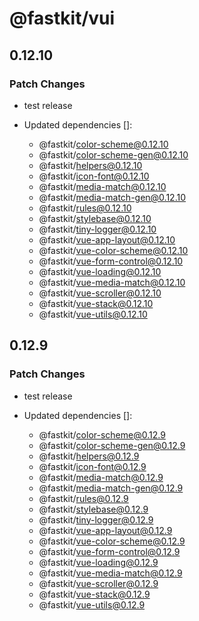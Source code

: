 # @fastkit/vui

## 0.12.10

### Patch Changes

- test release

- Updated dependencies []:
  - @fastkit/color-scheme@0.12.10
  - @fastkit/color-scheme-gen@0.12.10
  - @fastkit/helpers@0.12.10
  - @fastkit/icon-font@0.12.10
  - @fastkit/media-match@0.12.10
  - @fastkit/media-match-gen@0.12.10
  - @fastkit/rules@0.12.10
  - @fastkit/stylebase@0.12.10
  - @fastkit/tiny-logger@0.12.10
  - @fastkit/vue-app-layout@0.12.10
  - @fastkit/vue-color-scheme@0.12.10
  - @fastkit/vue-form-control@0.12.10
  - @fastkit/vue-loading@0.12.10
  - @fastkit/vue-media-match@0.12.10
  - @fastkit/vue-scroller@0.12.10
  - @fastkit/vue-stack@0.12.10
  - @fastkit/vue-utils@0.12.10

## 0.12.9

### Patch Changes

- test release

- Updated dependencies []:
  - @fastkit/color-scheme@0.12.9
  - @fastkit/color-scheme-gen@0.12.9
  - @fastkit/helpers@0.12.9
  - @fastkit/icon-font@0.12.9
  - @fastkit/media-match@0.12.9
  - @fastkit/media-match-gen@0.12.9
  - @fastkit/rules@0.12.9
  - @fastkit/stylebase@0.12.9
  - @fastkit/tiny-logger@0.12.9
  - @fastkit/vue-app-layout@0.12.9
  - @fastkit/vue-color-scheme@0.12.9
  - @fastkit/vue-form-control@0.12.9
  - @fastkit/vue-loading@0.12.9
  - @fastkit/vue-media-match@0.12.9
  - @fastkit/vue-scroller@0.12.9
  - @fastkit/vue-stack@0.12.9
  - @fastkit/vue-utils@0.12.9
